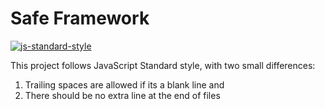 # Safe Framework

[![js-standard-style](https://cdn.rawgit.com/feross/standard/master/badge.svg)](https://github.com/feross/standard)

This project follows JavaScript Standard style, with two small differences:

1. Trailing spaces are allowed if its a blank line and
2. There should be no extra line at the end of files

